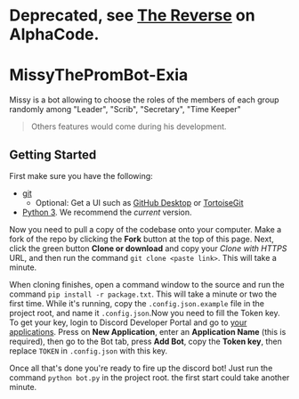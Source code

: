 # Deprecated, see [The Reverse](https://github.com/AlphaCodeCorp/The-Reverse) on AlphaCode. 

# MissyThePromBot-Exia

Missy is a bot allowing to choose the roles of the members of each group randomly among "Leader", "Scrib", "Secretary", "Time Keeper"

> Others features would come during his development.

## Getting Started

First make sure you have the following:
- [git](https://git-scm.com/)
  - Optional: Get a UI such as [GitHub Desktop](https://desktop.github.com/) or [TortoiseGit](https://tortoisegit.org/)
- [Python 3](https://www.python.org/). We recommend the *current* version.



Now you need to pull a copy of the codebase onto your computer. Make a fork of the repo by clicking the **Fork** button at the top of this page. Next, click the green button **Clone or download** and copy your *Clone with HTTPS* URL, and then run the command `git clone <paste link>`. This will take a minute.

When cloning finishes, open a command window to the source and run the command `pip install -r package.txt`. This will take a minute or two the first time. While it's running, copy the `.config.json.example` file in the project root, and name it `.config.json`.Now you need to fill the Token key. To get your key, login to Discord Developer Portal and go to [your applications](https://discordapp.com/developers/applications). Press on **New Application**, enter an **Application Name** (this is required), then go to the Bot tab, press **Add Bot**, copy the **Token key**, then replace `TOKEN` in `.config.json` with this key.

Once all that's done you're ready to fire up the discord bot! Just run the command `python bot.py` in the project root. the first start could take another minute.

